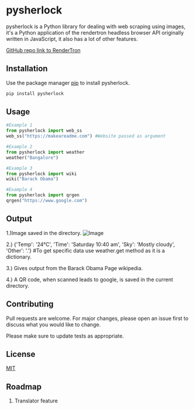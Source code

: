# pysherlock

pysherlock is a Python library for dealing with web scraping using images, it's a Python application of the rendertron headless browser API originally written in JavaScript, it also has a lot of other features.

[GitHub repo link to RenderTron](https://github.com/GoogleChrome/rendertron)
## Installation

Use the package manager [pip](https://pip.pypa.io/en/stable/) to install pysherlock.

```bash
pip install pysherlock
```

## Usage

```python
#Example 1
from pysherlock import web_ss
web_ss("https://makeareadme.com") #Website passed as argument

#Example 2
from pysherlock import weather
weather("Bangalore")

#Example 3
from pysherlock import wiki
wiki("Barack Obama")

#Example 4
from pysherlock import qrgen
qrgen("https://www.google.com")
```
## Output

1.)Image saved in the directory.
![Image](https://www.online-convert.com/downloadfile/774e33dc-f681-4be7-be1d-75e000988b6e/a200f859-e1ac-4915-89a8-33d64ef7cc78)

2.) {'Temp': '24°C', 'Time': 'Saturday 10:40 am', 'Sky': 'Mostly cloudy', 'Other': '.'} #To get specific data use weather.get method as it is a dictionary.

3.) Gives output from the Barack Obama Page wikipedia.

4.) A QR code, when scanned leads to google, is saved in the current directory.

## Contributing
Pull requests are welcome. For major changes, please open an issue first to discuss what you would like to change.

Please make sure to update tests as appropriate.

## License
[MIT](https://choosealicense.com/licenses/mit/)

## Roadmap

1. Translator feature


